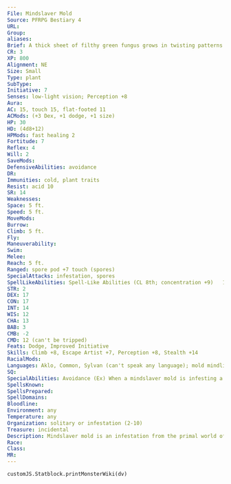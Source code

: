 ```yaml
---
File: Mindslaver Mold
Source: PFRPG Bestiary 4
URL: 
Group: 
aliases: 
Brief: A thick sheet of filthy green fungus grows in twisting patterns across the shoulders and back of this feral-looking man.
CR: 3
XP: 800
Alignment: NE
Size: Small
Type: plant
SubType: 
Initiative: 7
Senses: low-light vision; Perception +8
Aura: 
AC: 15, touch 15, flat-footed 11
ACMods: (+3 Dex, +1 dodge, +1 size)
HP: 30
HD: (4d8+12)
HPMods: fast healing 2
Fortitude: 7
Reflex: 4
Will: 2
SaveMods: 
DefensiveAbilities: avoidance
DR: 
Immunities: cold, plant traits
Resist: acid 10
SR: 14
Weaknesses: 
Space: 5 ft.
Speed: 5 ft.
MoveMods: 
Burrow: 
Climb: 5 ft.
Fly: 
Maneuverability: 
Swim: 
Melee: 
Reach: 5 ft.
Ranged: spore pod +7 touch (spores)
SpecialAttacks: infestation, spores
SpellLikeAbilities: Spell-Like Abilities (CL 8th; concentration +9)   1/day-dominate person (DC 16)
STR: 2
DEX: 17
CON: 17
INT: 14
WIS: 12
CHA: 13
BAB: 3
CMB: -2
CMD: 12 (can't be tripped)
Feats: Dodge, Improved Initiative
Skills: Climb +8, Escape Artist +7, Perception +8, Stealth +14
RacialMods: 
Languages: Aklo, Common, Sylvan (can't speak any language); mold mindlink
SQ: 
SpecialAbilities: Avoidance (Ex) When a mindslaver mold is infesting a living or undead creature and would be hit by an attack, it can make a Reflex save as an immediate action. If the mold succeeds, the attack doesn't harm it and instead harms the infested creature-the mold effectively slithers out of the way of the incoming attack so that the blow strikes the creature it controls. The mindslaver mold must choose to attempt avoidance after the attack roll is resolved but before damage is rolled.  Infestation (Su) A mindslaver mold can climb onto and attach itself to a willing or helpless host as a standard action. As long as the mold infests its host, the mold shares the same 5-foot square with its host's space; this does not negatively impact the host or the mold. As long as a mindslaver mold infests a host, the host takes a -4 penalty on Will saves against the mindslaver mold's dominate person spell-like ability, and the duration of that spell-like ability on the host becomes permanent as long as the mold remains attached. Each day, an attached mindslaver mold deals 1d4 points of damage to its host as it feeds on the host's blood and other bodily fluids. A mindslaver mold can be torn free of a host with a successful DC 15 Strength check as a standard action-doing so deals 2d6 points of damage to the host as the mold's tendrils tear free. A dead mindslaver mold deals no damage in this way.  Mold Mindlink (Su) A mindslaver mold can communicate telepathically with any other mindslaver mold within 10 miles, and knows the condition of all other mindslaver molds in this area as if it had a status spell in effect on all other molds.  Spore Pod (Ex) A mindslaver mold's sole physical attack is to launch a spore pod the size of a sling bullet. This is a ranged touch attack that has a range increment of 20 feet.  Spores (Su) Whenever a mindslaver mold hits a creature with its spore pod, or whenever a creature touches a mindslaver mold (including when a creature hits the mold with a touch attack, unarmed strike, or natural attack), the creature must succeed at a DC 15 Fortitude save or take 1d4 points of Wisdom damage as the mold's spores swiftly drain away the victim's willpower and sense of self. The save DC is Constitution-based.
SpellsKnown: 
SpellsPrepared: 
SpellDomains: 
Bloodline: 
Environment: any
Temperature: any
Organization: solitary or infestation (2-10)
Treasure: incidental
Description: Mindslaver mold is an infestation from the primal world of fey that is particularly common in remote forests, islands, and mountain valleys where it is sometimes worshiped as a strange god by isolated, primitive tribes. The mold is joined together by a single consciousness, though individual patches retain their own goals. It seeks humanoid hosts, parasitizing them and forcing them to serve as its bodyguards and protectors.
Race: 
Class: 
MR: 
---
```

```dataviewjs
customJS.Statblock.printMonsterWiki(dv)
```
